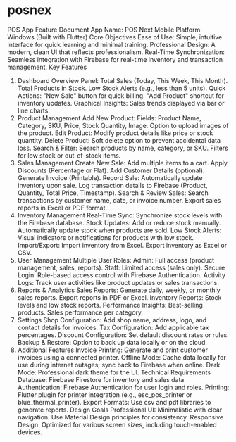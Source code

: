 # posnex
POS App Feature Document
App Name: POS Next Mobile
Platform: Windows (Built with Flutter)
Core Objectives
Ease of Use: Simple, intuitive interface for quick learning and minimal training.
Professional Design: A modern, clean UI that reflects professionalism.
Real-Time Synchronization: Seamless integration with Firebase for real-time inventory and transaction management.
Key Features
1. Dashboard
   Overview Panel:
   Total Sales (Today, This Week, This Month).
   Total Products in Stock.
   Low Stock Alerts (e.g., less than 5 units).
   Quick Actions:
   "New Sale" button for quick billing.
   "Add Product" shortcut for inventory updates.
   Graphical Insights:
   Sales trends displayed via bar or line charts.
2. Product Management
   Add New Product:
   Fields: Product Name, Category, SKU, Price, Stock Quantity, Image.
   Option to upload images of the product.
   Edit Product:
   Modify product details like price or stock quantity.
   Delete Product:
   Soft delete option to prevent accidental data loss.
   Search & Filter:
   Search products by name, category, or SKU.
   Filters for low stock or out-of-stock items.
3. Sales Management
   Create New Sale:
   Add multiple items to a cart.
   Apply Discounts (Percentage or Flat).
   Add Customer Details (optional).
   Generate Invoice (Printable).
   Record Sale:
   Automatically update inventory upon sale.
   Log transaction details to Firebase (Product, Quantity, Total Price, Timestamp).
   Search & Review Sales:
   Search transactions by customer name, date, or invoice number.
   Export sales reports in Excel or PDF format.
4. Inventory Management
   Real-Time Sync:
   Synchronize stock levels with the Firebase database.
   Stock Updates:
   Add or reduce stock manually.
   Automatically update stock when products are sold.
   Low Stock Alerts:
   Visual indicators or notifications for products with low stock.
   Import/Export:
   Import inventory from Excel.
   Export inventory as Excel or CSV.
5. User Management
   Multiple User Roles:
   Admin: Full access (product management, sales, reports).
   Staff: Limited access (sales only).
   Secure Login:
   Role-based access control with Firebase Authentication.
   Activity Logs:
   Track user activities like product updates or sales transactions.
6. Reports & Analytics
   Sales Reports:
   Generate daily, weekly, or monthly sales reports.
   Export reports in PDF or Excel.
   Inventory Reports:
   Stock levels and low stock reports.
   Performance Insights:
   Best-selling products.
   Sales performance per category.
7. Settings
   Shop Configuration:
   Add shop name, address, logo, and contact details for invoices.
   Tax Configuration:
   Add applicable tax percentages.
   Discount Configuration:
   Set default discount rates or rules.
   Backup & Restore:
   Option to back up data locally or on the cloud.
8. Additional Features
   Invoice Printing:
   Generate and print customer invoices using a connected printer.
   Offline Mode:
   Cache data locally for use during internet outages; sync back to Firebase when online.
   Dark Mode:
   Professional dark theme for the UI.
   Technical Requirements
   Database: Firebase Firestore for inventory and sales data.
   Authentication: Firebase Authentication for user login and roles.
   Printing: Flutter plugin for printer integration (e.g., esc_pos_printer or blue_thermal_printer).
   Export Formats: Use csv and pdf libraries to generate reports.
   Design Goals
   Professional UI:
   Minimalistic with clear navigation.
   Use Material Design principles for consistency.
   Responsive Design:
   Optimized for various screen sizes, including touch-enabled devices.